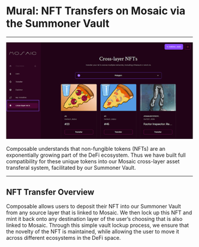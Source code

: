 # Mural: NFT Transfers on Mosaic via the Summoner Vault


---


![mural_interface](./mural-interface.png)


Composable understands that non-fungible tokens (NFTs) are an exponentially growing part of the DeFi ecosystem. Thus we 
have built full compatibility for these unique tokens into our Mosaic cross-layer asset transferal system, facilitated 
by our Summoner Vault.


---


## NFT Transfer Overview

Composable allows users to deposit their NFT into our Summoner Vault from any source layer that is linked to Mosaic. 
We then lock up this NFT and mint it back onto any destination layer of the user’s choosing that is also linked to 
Mosaic. Through this simple vault lockup process, we ensure that the novelty of the NFT is maintained, while allowing 
the user to move it across different ecosystems in the DeFi space.

